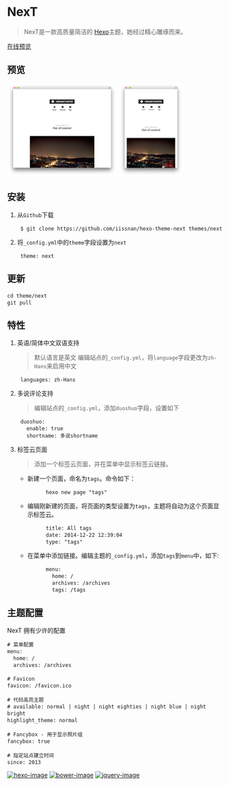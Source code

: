 # NexT

> NexT是一款高质量简洁的 [Hexo](http://hexo.io)主题，她经过精心雕琢而来。


[在线预览](http://notes.iissnan.com)


## 预览

<p style="overflow:hidden">
  <img src="screenshots/desktop.png" style="max-width: 51%" />
  <img src="screenshots/mobile.png" style="max-width: 30%" />
</p>


## 安装

1. 从`Github`下载

        $ git clone https://github.com/iissnan/hexo-theme-next themes/next

2. 将`_config.yml`中的`theme`字段设置为`next`

        theme: next

## 更新

```
cd theme/next
git pull
```


## 特性

1. 英语/简体中文双语支持

    > 默认语言是英文
    > 编辑站点的`_config.yml`，将`language`字段更改为`zh-Hans`来启用中文

        languages: zh-Hans

2. 多说评论支持

    > 编辑站点的`_config.yml`，添加`duoshuo`字段，设置如下

        duoshuo:
          enable: true
          shortname: 多说shortname

3. 标签云页面

    > 添加一个标签云页面，并在菜单中显示标签云链接。

    - 新建一个页面，命名为`tags`。命令如下：

                hexo new page "tags"

    - 编辑刚新建的页面，将页面的类型设置为`tags`，主题将自动为这个页面显示标签云。

                title: All tags
                date: 2014-12-22 12:39:04
                type: "tags"

    - 在菜单中添加链接。编辑主题的`_config.yml`，添加`tags`到`menu`中，如下:

                menu:
                  home: /
                  archives: /archives
                  tags: /tags


## 主题配置

NexT 拥有少许的配置

```
# 菜单配置
menu:
  home: /
  archives: /archives

# Favicon
favicon: /favicon.ico

# 代码高亮主题
# available: normal | night | night eighties | night blue | night bright
highlight_theme: normal

# Fancybox - 用于显示照片组
fancybox: true

# 指定站点建立时间
since: 2013
```

[![hexo-image]][hexo-url]
[![bower-image]][bower-url]
[![jquery-image]][jquery-url]

[hexo-image]: http://img.shields.io/badge/Hexo-2.4+-2BAF2B.svg?style=flat-square
[hexo-url]: http://hexo.io
[bower-image]: http://img.shields.io/badge/Bower-Powered-2BAF2B.svg?style=flat-square
[bower-url]: http://bower.io
[jquery-image]: https://img.shields.io/badge/jquery-1.9-blue.svg?style=flat-square
[jquery-url]: http://jquery.com/